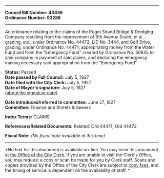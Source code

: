* * * * *  
  
**Council Bill Number: [](#h0)[](#h2)43436**   
**Ordinance Number: 53286**  
  
* * * * *  
  
An ordinance relating to the claims of the Puget Sound Bridge & Dredging Company resulting from the improvement of 9th Avenue South, et al., grading, etc., under Ordinance No. 44472, LID No. 3444, and Golf Drive, grading, under Ordinance No. 44471; appropriating money from the Water Fund and from the "Emergency Fund" created by Ordinance No. 50945 to said company in payment of said claims, and declaring the emergency making necessary said appropriation from the "Emergency Fund".  
  
**Status:** Passed   
**Date passed by Full Council:** July 5, 1927   
**Date filed with the City Clerk:** July 5, 1927   
**Date of Mayor's signature:** July 5, 1927   
[(about the signature date)](/~public/approvaldate.htm)   
  
  
**Date introduced/referred to committee:** June 27, 1927   
**Committee:** Finance and Streets & Sewers   
  
**Index Terms:** CLAIMS  
  
**References/Related Documents:** Related: Ord 44471, Ord 44472  
  
**Fiscal Note:** *(No fiscal note available at this time)*  
  
* * * * *  
  
*No text for this document is available on-line. You may view this document at [the Office of the City Clerk](http://www.seattle.gov/leg/clerk/contactUs.htm). If you are unable to visit the Clerk's Office, you may request a copy or scan be made for you by Clerk staff. Scans and copies provided by the Office of the City Clerk are subject to [copy fees](http://clerk.seattle.gov/~public/clerkfees.htm), and the timing of service is dependent on the availability of staff. *  
  
  
